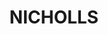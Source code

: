 ---
lastmod: '2025-04-06T06:05:20+00:00'
latitude: -35.201802
layout: suburb
longitude: 149.132349
postcode: '2913'
state: ACT
title: NICHOLLS
url: /act/nicholls/
---